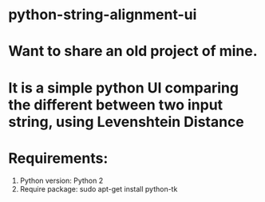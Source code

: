 # python-string-alignment-ui
# Want to share an old project of mine.
# It is a simple python UI comparing the different between two input string, using Levenshtein Distance

# Requirements:
1. Python version: Python 2
2. Require package: sudo apt-get install python-tk

